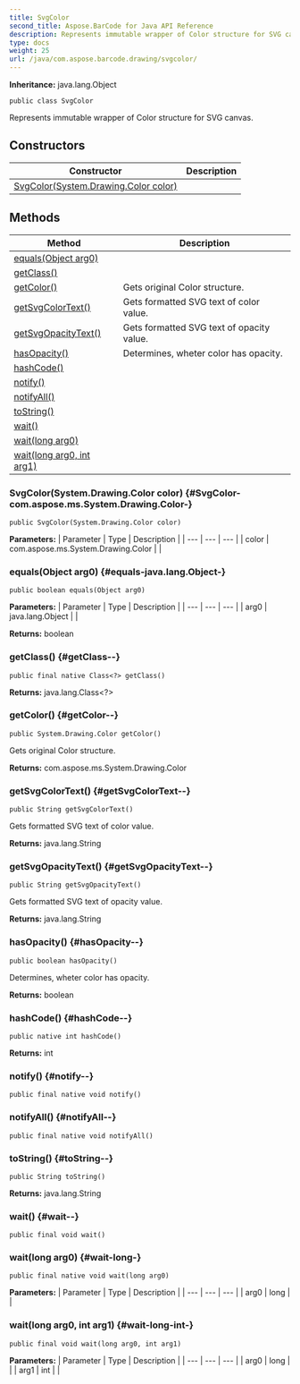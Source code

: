 ```yaml
---
title: SvgColor
second_title: Aspose.BarCode for Java API Reference
description: Represents immutable wrapper of Color structure for SVG canvas.
type: docs
weight: 25
url: /java/com.aspose.barcode.drawing/svgcolor/
---
```

**Inheritance:**
java.lang.Object
```
public class SvgColor
```

Represents immutable wrapper of Color structure for SVG canvas.
## Constructors

| Constructor | Description |
| --- | --- |
| [SvgColor(System.Drawing.Color color)](#SvgColor-com.aspose.ms.System.Drawing.Color-) |  |
## Methods

| Method | Description |
| --- | --- |
| [equals(Object arg0)](#equals-java.lang.Object-) |  |
| [getClass()](#getClass--) |  |
| [getColor()](#getColor--) | Gets original Color structure. |
| [getSvgColorText()](#getSvgColorText--) | Gets formatted SVG text of color value. |
| [getSvgOpacityText()](#getSvgOpacityText--) | Gets formatted SVG text of opacity value. |
| [hasOpacity()](#hasOpacity--) | Determines, wheter color has opacity. |
| [hashCode()](#hashCode--) |  |
| [notify()](#notify--) |  |
| [notifyAll()](#notifyAll--) |  |
| [toString()](#toString--) |  |
| [wait()](#wait--) |  |
| [wait(long arg0)](#wait-long-) |  |
| [wait(long arg0, int arg1)](#wait-long-int-) |  |
### SvgColor(System.Drawing.Color color) {#SvgColor-com.aspose.ms.System.Drawing.Color-}
```
public SvgColor(System.Drawing.Color color)
```


**Parameters:**
| Parameter | Type | Description |
| --- | --- | --- |
| color | com.aspose.ms.System.Drawing.Color |  |

### equals(Object arg0) {#equals-java.lang.Object-}
```
public boolean equals(Object arg0)
```




**Parameters:**
| Parameter | Type | Description |
| --- | --- | --- |
| arg0 | java.lang.Object |  |

**Returns:**
boolean
### getClass() {#getClass--}
```
public final native Class<?> getClass()
```




**Returns:**
java.lang.Class<?>
### getColor() {#getColor--}
```
public System.Drawing.Color getColor()
```


Gets original Color structure.

**Returns:**
com.aspose.ms.System.Drawing.Color
### getSvgColorText() {#getSvgColorText--}
```
public String getSvgColorText()
```


Gets formatted SVG text of color value.

**Returns:**
java.lang.String
### getSvgOpacityText() {#getSvgOpacityText--}
```
public String getSvgOpacityText()
```


Gets formatted SVG text of opacity value.

**Returns:**
java.lang.String
### hasOpacity() {#hasOpacity--}
```
public boolean hasOpacity()
```


Determines, wheter color has opacity.

**Returns:**
boolean
### hashCode() {#hashCode--}
```
public native int hashCode()
```




**Returns:**
int
### notify() {#notify--}
```
public final native void notify()
```




### notifyAll() {#notifyAll--}
```
public final native void notifyAll()
```




### toString() {#toString--}
```
public String toString()
```




**Returns:**
java.lang.String
### wait() {#wait--}
```
public final void wait()
```




### wait(long arg0) {#wait-long-}
```
public final native void wait(long arg0)
```




**Parameters:**
| Parameter | Type | Description |
| --- | --- | --- |
| arg0 | long |  |

### wait(long arg0, int arg1) {#wait-long-int-}
```
public final void wait(long arg0, int arg1)
```




**Parameters:**
| Parameter | Type | Description |
| --- | --- | --- |
| arg0 | long |  |
| arg1 | int |  |

